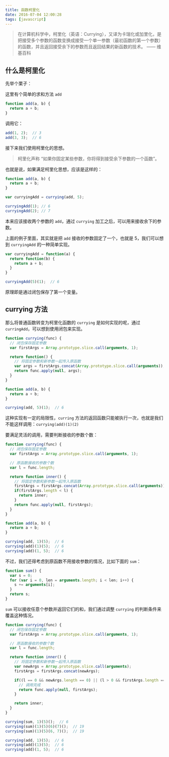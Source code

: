 ```yaml
---
title: 函数柯里化
date: 2016-07-04 12:00:28
tags: [javascript]
---
```


> 在计算机科学中，柯里化（英语：Currying），又译为卡瑞化或加里化，是把接受多个参数的函数变换成接受一个单一参数（最初函数的第一个参数）的函数，并且返回接受余下的参数而且返回结果的新函数的技术。   —— 维基百科

<!-- more -->

## 什么是柯里化

先举个栗子：

这里有个简单的求和方法 `add`

```javascript
function add(a, b) {
  return a + b;
}
```

调用它：

```javascript
add(1, 2);  // 3
add(3, 3);  // 6
```

接下来我们使用柯里化的思想。

> 柯里化声称 “如果你固定某些参数，你将得到接受余下参数的一个函数”。

也就是说，如果满足柯里化思想，应该是这样的：
```javascript
function add(a, b) {
  return a + b;
}

var curryingAdd = currying(add, 5);

curryingAdd(1); // 6
curryingAdd(2); // 7
```

本来应该接收两个参数的 `add`，通过 `currying` 加工之后，可以用来接收余下的参数。

上面的例子里面，其实就是把 `add` 接收的参数固定了一个，也就是 5，我们可以想到 `curryingAdd` 的一种简单实现。

```javascript
var curryingAdd = function(a) {
  return function(b) {
    return a + b;
  }
}

curryingAdd(5)(1);  // 6
```

原理即是通过闭包保存了第一个变量。

## currying 方法

那么将普通函数转变为柯里化函数的 `currying` 是如何实现的呢，通过 `curringAdd`，可以想到使用闭包来实现。

```javascript
function currying(func) {
  // 闭包保存固定参数
  var firstArgs = Array.prototype.slice.call(arguments, 1);

  return function() {
    // 将固定参数和新参数一起传入原函数
    var args = firstArgs.concat(Array.prototype.slice.call(arguments));
    return func.apply(null, args);
  }
}

function add(a, b) {
  return a + b;
}

currying(add, 5)(1);  // 6
```

这种实现有一定的局限性，`curring` 方法的返回函数只能被执行一次，也就是我们不能这样调用：`currying(add)(1)(2)`

要满足灵活的调用，需要判断接收的参数个数：

```javascript
function currying(func) {
  // 闭包保存固定参数
  var firstArgs = Array.prototype.slice.call(arguments, 1);

  // 原函数接收的参数个数
  var l = func.length;

  return function inner() {
    // 将固定参数和新参数一起传入原函数
    firstArgs = firstArgs.concat(Array.prototype.slice.call(arguments));
    if(firstArgs.length < l) {
      return inner;
    }
    return func.apply(null, firstArgs);
  }
}

function add(a, b) {
  return a + b;
}

currying(add, 1)(5);  // 6
currying(add)(1)(5);  // 6
currying(add)(1, 5);  // 6
```

不过，我们还得考虑到原函数不用接收参数的情况，比如下面的 `sum`：
```javascript
function sum() {
  var s = 0;
  for (var i = 0, len = arguments.length; i < len; i++) {
    s += arguments[i];
  }
  return s;
}
```

`sum` 可以接收任意个参数并返回它们的和，我们通过调整 `currying` 的判断条件来覆盖这种情况。

```javascript
function currying(func) {
  // 闭包保存固定参数
  var firstArgs = Array.prototype.slice.call(arguments, 1);

  // 原函数接收的参数个数
  var l = func.length;

  return function inner() {
    // 将固定参数和新参数一起传入原函数
    var newArgs = Array.prototype.slice.call(arguments);
    firstArgs = firstArgs.concat(newArgs);

    if((l == 0 && newArgs.length == 0) || (l > 0 && firstArgs.length == l)) {
      // 调用完成
      return func.apply(null, firstArgs);
    }

    return inner;
  }
}

currying(sum, 1)(5)();  // 6
currying(sum)(1)(5)(6)(7)();  // 19
currying(sum)(1)(5)(6, 7)();  // 19

currying(add, 1)(5);  // 6
currying(add)(1)(5);  // 6
currying(add)(1, 5);  // 6
```
